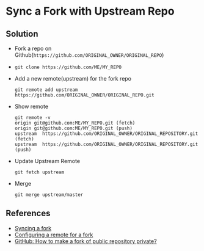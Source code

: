# Sync a Fork with Upstream Repo

## Solution
* Fork a repo on Github(`https://github.com/ORIGINAL_OWNER/ORIGINAL_REPO`)
* `git clone https://github.com/ME/MY_REPO`
* Add a new remote(upstream) for the fork repo

  ```
  git remote add upstream https://github.com/ORIGINAL_OWNER/ORIGINAL_REPO.git
  ```
* Show remote

  ```
  git remote -v
  origin git@github.com:ME/MY_REPO.git (fetch)
  origin git@github.com:ME/MY_REPO.git (push)
  upstream  https://github.com/ORIGINAL_OWNER/ORIGINAL_REPOSITORY.git (fetch)
  upstream  https://github.com/ORIGINAL_OWNER/ORIGINAL_REPOSITORY.git (push)
  ```

* Update Upstream Remote

  ```
  git fetch upstream
  ```

* Merge

  ```
  git merge upstream/master
  ```

## References
* [Syncing a fork](https://docs.github.com/en/github/collaborating-with-pull-requests/working-with-forks/syncing-a-fork)
* [Configuring a remote for a fork](https://docs.github.com/en/github/collaborating-with-pull-requests/working-with-forks/configuring-a-remote-for-a-fork)
* [GitHub: How to make a fork of public repository private?](https://stackoverflow.com/questions/10065526/github-how-to-make-a-fork-of-public-repository-private)
